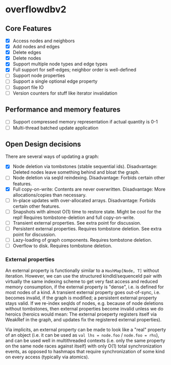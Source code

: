 # overflowdbv2

## Core Features
- [x] Access nodes and neighbors
- [x] Add nodes and edges
- [x] Delete edges
- [x] Delete nodes
- [x] Support multiple node types and edge types
- [x] Full support for self-edges; neighbor order is well-defined
- [ ] Support node properties
- [ ] Support a single optional edge property
- [ ] Support file IO
- [ ] Version counters for stuff like iterator invalidation

## Performance and memory features
- [ ] Support compressed memory representation if actual quantity is 0-1
- [ ] Multi-thread batched update application

## Open Design decisions
There are several ways of updating a graph:

- [x] Node deletion via tombstones (stable sequential ids). Disadvantage: Deleted nodes leave something behind and bloat the graph.
- [ ] Node deletion via seqId reindexing. Disadvantage: Forbids certain other features.
- [x] Full copy-on-write: Contents are never overwritten. Disadvantage: More allocations/copies than necessary.
- [ ] In-place updates with over-allocated arrays. Disadvantage: Forbids certain other features.
- [ ] Snapshots with almost O(1) time to restore state. Might be cool for the repl! Requires tombstone-deletion and full copy-on-write.
- [ ] Transient external properties. See extra point for discussion.
- [ ] Persistent external properties. Requires tombstone deletion. See extra point for discussion.
- [ ] Lazy-loading of graph components. Requires tombstone deletion.
- [ ] Overflow to disk. Requires tombstone deletion.

### External properties
An external property is functionally similar to a `HashMap[Node, T]` without iteration. However, we can use the structured kindId/sequenceId pair with virtually the same indexing scheme to get very fast access and reduced memory consumption, if the external property is "dense", i.e. is defined for most nodes of a kind. A transient external property goes out-of-sync, i.e. becomes invalid, if the graph is modified; a persistent external property stays valid. If we re-index seqIds of nodes, e.g. because of node deletions without tombstones, then external properties become invalid unless we do heroics (heroics would mean: The external proeperty registers itself via WeakRef in the graph, and updates fix the registered external properties).

Via implicits, an external property can be made to look like a "real" property of an object (i.e. it can be used as `val lhs = node.foo` / `node.foo = rhs`), and can be used well in multithreaded contexts (i.e. only the same property on the same node races against itself) with only O(1) total synchronization events, as opposed to hashmaps that require synchronization of some kind on every access (typically via atomics).
